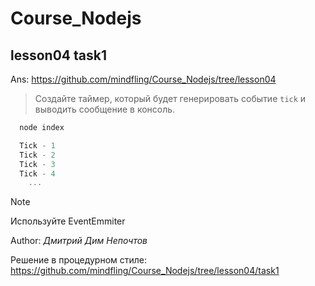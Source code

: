 # Course_Nodejs

## lesson04 task1

Ans: <https://github.com/mindfling/Course_Nodejs/tree/lesson04>

> Создайте таймер, который будет генерировать событие `tick` и выводить сообщение в консоль.

```js
  node index

  Tick - 1
  Tick - 2
  Tick - 3
  Tick - 4
    ...
```

> [!NOTE]
>
> Используйте EventEmmiter

Author: *Дмитрий Дим Непочтов*

Решение в процедурном стиле: <https://github.com/mindfling/Course_Nodejs/tree/lesson04/task1>
